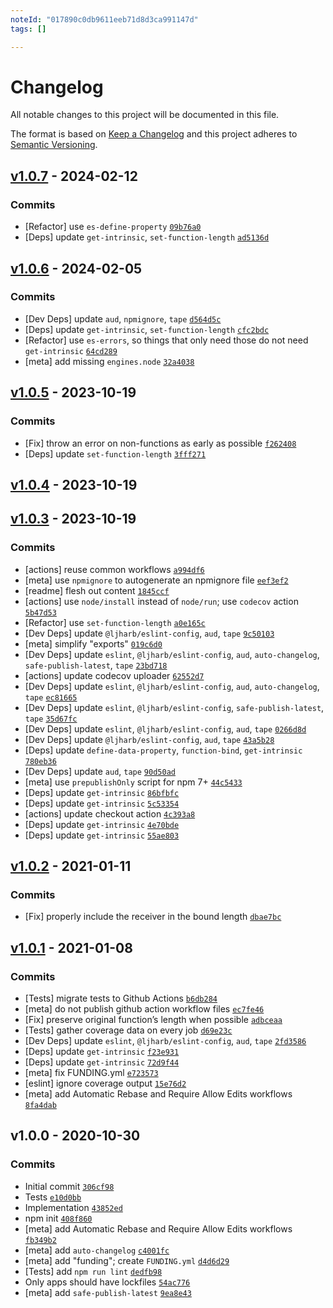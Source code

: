 ```yaml
---
noteId: "017890c0db9611eeb71d8d3ca991147d"
tags: []

---
```


# Changelog

All notable changes to this project will be documented in this file.

The format is based on [Keep a Changelog](https://keepachangelog.com/en/1.0.0/)
and this project adheres to [Semantic Versioning](https://semver.org/spec/v2.0.0.html).

## [v1.0.7](https://github.com/ljharb/call-bind/compare/v1.0.6...v1.0.7) - 2024-02-12

### Commits

- [Refactor] use `es-define-property` [`09b76a0`](https://github.com/ljharb/call-bind/commit/09b76a01634440461d44a80c9924ec4b500f3b03)
- [Deps] update `get-intrinsic`, `set-function-length` [`ad5136d`](https://github.com/ljharb/call-bind/commit/ad5136ddda2a45c590959829ad3dce0c9f4e3590)

## [v1.0.6](https://github.com/ljharb/call-bind/compare/v1.0.5...v1.0.6) - 2024-02-05

### Commits

- [Dev Deps] update `aud`, `npmignore`, `tape` [`d564d5c`](https://github.com/ljharb/call-bind/commit/d564d5ce3e06a19df4d499c77f8d1a9da44e77aa)
- [Deps] update `get-intrinsic`, `set-function-length` [`cfc2bdc`](https://github.com/ljharb/call-bind/commit/cfc2bdca7b633df0e0e689e6b637f668f1c6792e)
- [Refactor] use `es-errors`, so things that only need those do not need `get-intrinsic` [`64cd289`](https://github.com/ljharb/call-bind/commit/64cd289ae5862c250a4ca80aa8d461047c166af5)
- [meta] add missing `engines.node` [`32a4038`](https://github.com/ljharb/call-bind/commit/32a4038857b62179f7f9b7b3df2c5260036be582)

## [v1.0.5](https://github.com/ljharb/call-bind/compare/v1.0.4...v1.0.5) - 2023-10-19

### Commits

- [Fix] throw an error on non-functions as early as possible [`f262408`](https://github.com/ljharb/call-bind/commit/f262408f822c840fbc268080f3ad7c429611066d)
- [Deps] update `set-function-length` [`3fff271`](https://github.com/ljharb/call-bind/commit/3fff27145a1e3a76a5b74f1d7c3c43d0fa3b9871)

## [v1.0.4](https://github.com/ljharb/call-bind/compare/v1.0.3...v1.0.4) - 2023-10-19

## [v1.0.3](https://github.com/ljharb/call-bind/compare/v1.0.2...v1.0.3) - 2023-10-19

### Commits

- [actions] reuse common workflows [`a994df6`](https://github.com/ljharb/call-bind/commit/a994df69f401f4bf735a4ccd77029b85d1549453)
- [meta] use `npmignore` to autogenerate an npmignore file [`eef3ef2`](https://github.com/ljharb/call-bind/commit/eef3ef21e1f002790837fedb8af2679c761fbdf5)
- [readme] flesh out content [`1845ccf`](https://github.com/ljharb/call-bind/commit/1845ccfd9976a607884cfc7157c93192cc16cf22)
- [actions] use `node/install` instead of `node/run`; use `codecov` action [`5b47d53`](https://github.com/ljharb/call-bind/commit/5b47d53d2fd74af5ea0a44f1d51e503cd42f7a90)
- [Refactor] use `set-function-length` [`a0e165c`](https://github.com/ljharb/call-bind/commit/a0e165c5dc61db781cbc919b586b1c2b8da0b150)
- [Dev Deps] update `@ljharb/eslint-config`, `aud`, `tape` [`9c50103`](https://github.com/ljharb/call-bind/commit/9c50103f44137279a817317cf6cc421a658f85b4)
- [meta] simplify "exports" [`019c6d0`](https://github.com/ljharb/call-bind/commit/019c6d06b0e1246ceed8e579f57e44441cbbf6d9)
- [Dev Deps] update `eslint`, `@ljharb/eslint-config`, `aud`, `auto-changelog`, `safe-publish-latest`, `tape` [`23bd718`](https://github.com/ljharb/call-bind/commit/23bd718a288d3b03042062b4ef5153b3cea83f11)
- [actions] update codecov uploader [`62552d7`](https://github.com/ljharb/call-bind/commit/62552d79cc79e05825e99aaba134ae5b37f33da5)
- [Dev Deps] update `eslint`, `@ljharb/eslint-config`, `aud`, `auto-changelog`, `tape` [`ec81665`](https://github.com/ljharb/call-bind/commit/ec81665b300f87eabff597afdc8b8092adfa7afd)
- [Dev Deps] update `eslint`, `@ljharb/eslint-config`, `safe-publish-latest`, `tape` [`35d67fc`](https://github.com/ljharb/call-bind/commit/35d67fcea883e686650f736f61da5ddca2592de8)
- [Dev Deps] update `eslint`, `@ljharb/eslint-config`, `aud`, `tape` [`0266d8d`](https://github.com/ljharb/call-bind/commit/0266d8d2a45086a922db366d0c2932fa463662ff)
- [Dev Deps] update `@ljharb/eslint-config`, `aud`, `tape` [`43a5b28`](https://github.com/ljharb/call-bind/commit/43a5b28a444e710e1bbf92adb8afb5cf7523a223)
- [Deps] update `define-data-property`, `function-bind`, `get-intrinsic` [`780eb36`](https://github.com/ljharb/call-bind/commit/780eb36552514f8cc99c70821ce698697c2726a5)
- [Dev Deps] update `aud`, `tape` [`90d50ad`](https://github.com/ljharb/call-bind/commit/90d50ad03b061e0268b3380b0065fcaec183dc05)
- [meta] use `prepublishOnly` script for npm 7+ [`44c5433`](https://github.com/ljharb/call-bind/commit/44c5433b7980e02b4870007046407cf6fc543329)
- [Deps] update `get-intrinsic` [`86bfbfc`](https://github.com/ljharb/call-bind/commit/86bfbfcf34afdc6eabc93ce3d408548d0e27d958)
- [Deps] update `get-intrinsic` [`5c53354`](https://github.com/ljharb/call-bind/commit/5c5335489be0294c18cd7a8bb6e08226ee019ff5)
- [actions] update checkout action [`4c393a8`](https://github.com/ljharb/call-bind/commit/4c393a8173b3c8e5b30d5b3297b3b94d48bf87f3)
- [Deps] update `get-intrinsic` [`4e70bde`](https://github.com/ljharb/call-bind/commit/4e70bdec0626acb11616d66250fc14565e716e91)
- [Deps] update `get-intrinsic` [`55ae803`](https://github.com/ljharb/call-bind/commit/55ae803a920bd93c369cd798c20de31f91e9fc60)

## [v1.0.2](https://github.com/ljharb/call-bind/compare/v1.0.1...v1.0.2) - 2021-01-11

### Commits

- [Fix] properly include the receiver in the bound length [`dbae7bc`](https://github.com/ljharb/call-bind/commit/dbae7bc676c079a0d33c0a43e9ef92cb7b01345d)

## [v1.0.1](https://github.com/ljharb/call-bind/compare/v1.0.0...v1.0.1) - 2021-01-08

### Commits

- [Tests] migrate tests to Github Actions [`b6db284`](https://github.com/ljharb/call-bind/commit/b6db284c36f8ccd195b88a6764fe84b7223a0da1)
- [meta] do not publish github action workflow files [`ec7fe46`](https://github.com/ljharb/call-bind/commit/ec7fe46e60cfa4764ee943d2755f5e5a366e578e)
- [Fix] preserve original function’s length when possible [`adbceaa`](https://github.com/ljharb/call-bind/commit/adbceaa3cac4b41ea78bb19d7ccdbaaf7e0bdadb)
- [Tests] gather coverage data on every job [`d69e23c`](https://github.com/ljharb/call-bind/commit/d69e23cc65f101ba1d4c19bb07fa8eb0ec624be8)
- [Dev Deps] update `eslint`, `@ljharb/eslint-config`, `aud`, `tape` [`2fd3586`](https://github.com/ljharb/call-bind/commit/2fd3586c5d47b335364c14293114c6b625ae1f71)
- [Deps] update `get-intrinsic` [`f23e931`](https://github.com/ljharb/call-bind/commit/f23e9318cc271c2add8bb38cfded85ee7baf8eee)
- [Deps] update `get-intrinsic` [`72d9f44`](https://github.com/ljharb/call-bind/commit/72d9f44e184465ba8dd3fb48260bbcff234985f2)
- [meta] fix FUNDING.yml [`e723573`](https://github.com/ljharb/call-bind/commit/e723573438c5a68dcec31fb5d96ea6b7e4a93be8)
- [eslint] ignore coverage output [`15e76d2`](https://github.com/ljharb/call-bind/commit/15e76d28a5f43e504696401e5b31ebb78ee1b532)
- [meta] add Automatic Rebase and Require Allow Edits workflows [`8fa4dab`](https://github.com/ljharb/call-bind/commit/8fa4dabb23ba3dd7bb92c9571c1241c08b56e4b6)

## v1.0.0 - 2020-10-30

### Commits

- Initial commit [`306cf98`](https://github.com/ljharb/call-bind/commit/306cf98c7ec9e7ef66b653ec152277ac1381eb50)
- Tests [`e10d0bb`](https://github.com/ljharb/call-bind/commit/e10d0bbdadc7a10ecedc9a1c035112d3e368b8df)
- Implementation [`43852ed`](https://github.com/ljharb/call-bind/commit/43852eda0f187327b7fad2423ca972149a52bd65)
- npm init [`408f860`](https://github.com/ljharb/call-bind/commit/408f860b773a2f610805fd3613d0d71bac1b6249)
- [meta] add Automatic Rebase and Require Allow Edits workflows [`fb349b2`](https://github.com/ljharb/call-bind/commit/fb349b2e48defbec8b5ec8a8395cc8f69f220b13)
- [meta] add `auto-changelog` [`c4001fc`](https://github.com/ljharb/call-bind/commit/c4001fc43031799ef908211c98d3b0fb2b60fde4)
- [meta] add "funding"; create `FUNDING.yml` [`d4d6d29`](https://github.com/ljharb/call-bind/commit/d4d6d2974a14bc2e98830468eda7fe6d6a776717)
- [Tests] add `npm run lint` [`dedfb98`](https://github.com/ljharb/call-bind/commit/dedfb98bd0ecefb08ddb9a94061bd10cde4332af)
- Only apps should have lockfiles [`54ac776`](https://github.com/ljharb/call-bind/commit/54ac77653db45a7361dc153d2f478e743f110650)
- [meta] add `safe-publish-latest` [`9ea8e43`](https://github.com/ljharb/call-bind/commit/9ea8e435b950ce9b705559cd651039f9bf40140f)
